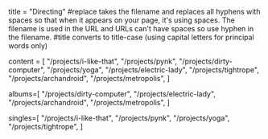 title = "Directing"
#replace takes the filename and replaces all hyphens with spaces so that when it appears on your page, it's using spaces. The filename is used in the URL and URLs can't have spaces so use hyphen in the filename.
#title converts to title-case (using capital letters for principal words only)

content = [
    "/projects/i-like-that",
    "/projects/pynk",
    "/projects/dirty-computer",
    "/projects/yoga",
    "/projects/electric-lady",
    "/projects/tightrope",
    "/projects/archandroid",
    "/projects/metropolis", 
]

albums=[
    "/projects/dirty-computer",
    "/projects/electric-lady",
    "/projects/archandroid",
    "/projects/metropolis",
]

singles=[
    "/projects/i-like-that",
    "/projects/pynk",
    "/projects/yoga",
    "/projects/tightrope",
]
